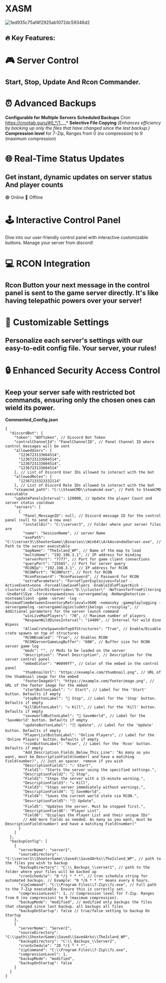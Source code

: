 # XASM
![1ed935c75af4f2925ab1072dc59346d2](https://github.com/Anzetys/Discord-ASM/assets/150568341/e76cc475-e40f-415e-a90b-c35ecb1a31c3)





## :fire: Key Features:

# :video_game: Server Control
 ## Start, Stop, Update And Rcon Commander.

# :alarm_clock: Advanced Backups
**Configurable for Multiple Servers**
**Scheduled Backups** Cron https://crontab.guru/#0_*/1_*_*_*
**Selective File Copying** *(Enhances efficiency by backing up only the files that have changed since the last backup.)*
**Compression level** for 7-Zip, Ranges from 0 (no compression) to 9 (maximum compression)


# :globe_with_meridians: Real-Time Status Updates
## Get instant, dynamic updates on server status And player counts
:green_circle: Online
:red_circle: Offline

# :joystick: Interactive Control Panel
 Dive into our user-friendly control panel with interactive customizable buttons. Manage your server from discord!


# :computer: RCON Integration 
## Rcon Button your next message in the control panel is sent to the game server directly. It's like having telepathic powers over your server!

# :wrench: Customizable Settings
## Personalize each server's settings with our easy-to-edit config file. Your server, your rules!
# :lock: Enhanced Security Access Control
## Keep your server safe with restricted bot commands, ensuring only the chosen ones can wield its power.


**Commented_Config.json**
```
{
  "discordBot": {
    "token": "BOTtoken", // Discord Bot Token
    "controlChannelId": "PanelChannelID", // Panel Channel ID where control messages will be sent
    "allowedUsers": [
      "1236723133604514",
      "1236723133604514",
      "1236723133604514",
      "1236723133604514"
    ], // List of Discord User IDs allowed to interact with the bot
    "allowedRoles": [
      "12367133323332114"
    ], // List of Discord Role IDs allowed to interact with the bot
    "steamcmd_path": "C:\\SteamCMD\\steamcmd.exe", // Path to SteamCMD executable
    "updatePanelsInterval": 120000, // Update the player Count and server status cooldown
    "servers": [
      {
        "Panel_MessageID": null, // Discord message ID for the control panel (null to send a new one)
        "installDir": "C:\\server3", // Folder where your server files are
        "name": "SessionName", // server Name
        "exePath": "C:\\server3\\ShooterGame\\Binaries\\Win64\\ArkAscendedServer.exe", // Path to the server executable
        "mapName": "TheIsland_WP", // Name of the map to load
        "multiHome": "192.198.3.1", // IP address for binding
        "serverPort": "7777", // Port for game client connections
        "queryPort": "25565", // Port for server query
        "RCONIp": "192.198.3.1", // IP address for RCON
        "RCONPort": "RCONPort", // Port for RCON
        "RconPassword": "RconPassword", // Password for RCON
        "extraParameters": "ForceFlyerExplosives=false? -ActiveEvent=none -ForceAllowCaveFlyers -EnableIdlePlayerKick -clusterid -ClusterDirOverride=\"D:\\cluster\" -NoTransferFromFiltering -UseBattlEye -forcerespawndinos -servergamelog -NoHangDetection -nosteamclient -game -server -log -MinimumTimeBetweenInventoryRetrieval=3600 -nomansky -gameplaylogging -servergamelog -servergamelogincludetribelogs -crossplay", // Additional parameters for the server launch command
        "winLiveMaxPlayers": "70", // Maximum number of players
        "RespawnWildDinosInterval": "14400", // Interval for wild dino Wipess
        "AllowCrateSpawnsOnTopOfStructures": "True", // Enable/Disable crate spawns on top of structures
        "RCONEnabled": "True", // Enables RCON
        "RCONServerGameLogBuffer": "600", // Buffer size for RCON server game log
        "mods": "", // Mods to be loaded on the server
        "description": "Panel Description", // Description for the server control panel
        "embedColor": "#0099ff", // Color of the embed in the control panel
        "thumbnailUrl": "https://example.com/thumbnail.png", // URL of the thumbnail image for the embed
        "footerImageUrl": "https://example.com/footerimage.png", // URL of the footer image for the embed
        "startButtonLabel": "✅ Start", // Label for the 'Start' button. Defaults if empty
        "stopButtonLabel": "🛑 Stop", // Label for the 'Stop' button. Defaults if empty
        "killButtonLabel": "☠️ Kill", // Label for the 'Kill' button. Defaults if empty
        "saveworldButtonLabel": "💾 SaveWorld", // Label for the 'SaveWorld' button. Defaults if empty
        "updateButtonLabel": "🕒 Update", // Label for the 'Update' button. Defaults if empty
        "PlayerListButtonLabel": "Online Players", // Label for the 'Online Players' button. Defaults if empty
        "rconButtonLabel": "Rcon", // Label for the 'Rcon' button. Defaults if empty
        "Add_Description_Fields_Below_This_Line": "As many as you want, must be DescriptionField(number) and have a matching Field(number)", // Just an spacer. remove if you wish
        "DescriptionField1": "✅ Start",
        "Field1": "Starts the server using the specified settings.",
        "DescriptionField2": "🛑 Stop",
        "Field2": "Stops the server with a 15-minute warning.",
        "DescriptionField3": "☠️ Kill",
        "Field3": "Stops server immediately without warnings.",
        "DescriptionField4": "💾 SaveWorld",
        "Field4": "Saves the current world state via RCON.",
        "DescriptionField5": "🕒 Update",
        "Field5": "Updates the server. Must be stopped first.",
        "DescriptionField6": "Player List",
        "Field6": "Displays the Player List and their unique IDs"
        // Add more fields as needed. As many as you want, must be DescriptionField(number) and have a matching Field(number)"
      }
    ]
  },
  "backupConfig": [
    {
      "serverName": "server1",
      "sourceDirectory": "C:\\server1\\ShooterGame\\Saved\\SavedArks\\TheIsland_WP", // path to the files you wish to backup
      "backupDirectory": "C:\\_Backups_\\server1", // path to the folder where your files will be backed up
      "cronSchedule": "0 */1 * * *", // Cron schedule string for automated backups. // Example: "0 */6 * * *" means every 6 hours.
      "zipCommand": "C:\\Program Files\\7-Zip\\7z.exe", // Full path to the 7-Zip executable. Ensure this is correctly set.
      "compressionLevel": 1, // Compression level for 7-Zip. Ranges from 0 (no compression) to 9 (maximum compression).
      "backupMode": "modified", // modified only backups the files that changed since last backup. all backups all files
      "backupOnStartup": false // true/false setting to backup On Startup
    },
    {
      "serverName": "Server2",
      "sourceDirectory": "C:\\path\\ShooterGame\\Saved\\SavedArks\\TheIsland_WP",
      "backupDirectory": "C:\\_Backups_\\Server2",
      "cronSchedule": "20 */1 * * *",
      "zipCommand": "C:\\Program Files\\7-Zip\\7z.exe",
      "compressionLevel": 1,
      "backupMode": "modified",
      "backupOnStartup": false
    }
  ]
}
```
